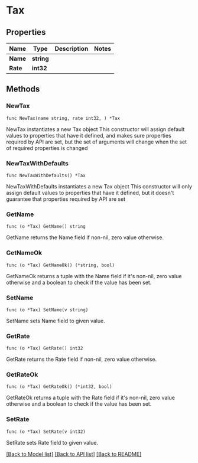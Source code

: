 # Tax

## Properties

Name | Type | Description | Notes
------------ | ------------- | ------------- | -------------
**Name** | **string** |  | 
**Rate** | **int32** |  | 

## Methods

### NewTax

`func NewTax(name string, rate int32, ) *Tax`

NewTax instantiates a new Tax object
This constructor will assign default values to properties that have it defined,
and makes sure properties required by API are set, but the set of arguments
will change when the set of required properties is changed

### NewTaxWithDefaults

`func NewTaxWithDefaults() *Tax`

NewTaxWithDefaults instantiates a new Tax object
This constructor will only assign default values to properties that have it defined,
but it doesn't guarantee that properties required by API are set

### GetName

`func (o *Tax) GetName() string`

GetName returns the Name field if non-nil, zero value otherwise.

### GetNameOk

`func (o *Tax) GetNameOk() (*string, bool)`

GetNameOk returns a tuple with the Name field if it's non-nil, zero value otherwise
and a boolean to check if the value has been set.

### SetName

`func (o *Tax) SetName(v string)`

SetName sets Name field to given value.


### GetRate

`func (o *Tax) GetRate() int32`

GetRate returns the Rate field if non-nil, zero value otherwise.

### GetRateOk

`func (o *Tax) GetRateOk() (*int32, bool)`

GetRateOk returns a tuple with the Rate field if it's non-nil, zero value otherwise
and a boolean to check if the value has been set.

### SetRate

`func (o *Tax) SetRate(v int32)`

SetRate sets Rate field to given value.



[[Back to Model list]](../README.md#documentation-for-models) [[Back to API list]](../README.md#documentation-for-api-endpoints) [[Back to README]](../README.md)



